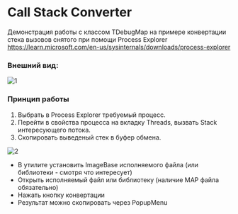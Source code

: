 Call Stack Converter
================

Демонстрация работы с классом TDebugMap на примере конвертации стека вызовов снятого при помощи Process Explorer https://learn.microsoft.com/en-us/sysinternals/downloads/process-explorer

### Внешний вид:

![1](https://github.com/AlexanderBagel/ProcessMemoryMap/blob/master/MemoryMap/demos/CallStackConverter/img/1.png?raw=true "Внешний вид")

### Принцип работы

1. Выбрать в Process Explorer требуемый процесс.
2. Перейти в свойства процесса на вкладку Threads, вызвать Stack интересующего потока.
3. Скопировать выведеный стек в буфер обмена.

![2](https://github.com/AlexanderBagel/ProcessMemoryMap/blob/master/MemoryMap/demos/CallStackConverter/img/2.png?raw=true )

* В утилите установить ImageBase исполняемого файла (или библиотеки - смотря что интересует)
* Открыть исполняемый файл или библиотеку (наличие MAP файла обязательно)
* Нажать кнопку конвертации
* Результат можно скопировать через PopupMenu